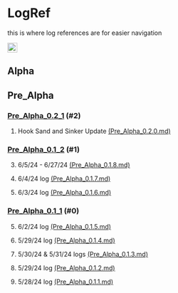 # LogRef

this is where log references are for easier navigation<br>

<img height=22 src="https://github.com/ReRand/ACE-ULTRA/actions/workflows/logref.yml/badge.svg" alt="publish">

## Alpha

## Pre_Alpha

### [Pre_Alpha_0.2_1](https://github.com/ReRand/ACE-ULTRA/tree/main/Logs/Pre_Alpha_0.2_1) (#2)

1. Hook Sand and Sinker Update [(Pre_Alpha_0.2.0.md)](https://github.com/ReRand/ACE-ULTRA/blob/main/Logs/Pre_Alpha_0.2_1/Pre_Alpha_0.2.0.md) 

### [Pre_Alpha_0.1_2](https://github.com/ReRand/ACE-ULTRA/tree/main/Logs/Pre_Alpha_0.1_2) (#1)

3. 6/5/24 - 6/27/24 [(Pre_Alpha_0.1.8.md)](https://github.com/ReRand/ACE-ULTRA/blob/main/Logs/Pre_Alpha_0.1_2/Pre_Alpha_0.1.8.md) 

2. 6/4/24 log [(Pre_Alpha_0.1.7.md)](https://github.com/ReRand/ACE-ULTRA/blob/main/Logs/Pre_Alpha_0.1_2/Pre_Alpha_0.1.7.md) 

1. 6/3/24 log [(Pre_Alpha_0.1.6.md)](https://github.com/ReRand/ACE-ULTRA/blob/main/Logs/Pre_Alpha_0.1_2/Pre_Alpha_0.1.6.md) 

### [Pre_Alpha_0.1_1](https://github.com/ReRand/ACE-ULTRA/tree/main/Logs/Pre_Alpha_0.1_1) (#0)

5. 6/2/24 log [(Pre_Alpha_0.1.5.md)](https://github.com/ReRand/ACE-ULTRA/blob/main/Logs/Pre_Alpha_0.1_1/Pre_Alpha_0.1.5.md) 

4. 5/29/24 log [(Pre_Alpha_0.1.4.md)](https://github.com/ReRand/ACE-ULTRA/blob/main/Logs/Pre_Alpha_0.1_1/Pre_Alpha_0.1.4.md) 

3. 5/30/24 & 5/31/24 logs [(Pre_Alpha_0.1.3.md)](https://github.com/ReRand/ACE-ULTRA/blob/main/Logs/Pre_Alpha_0.1_1/Pre_Alpha_0.1.3.md) 

2. 5/29/24 log [(Pre_Alpha_0.1.2.md)](https://github.com/ReRand/ACE-ULTRA/blob/main/Logs/Pre_Alpha_0.1_1/Pre_Alpha_0.1.2.md) 

1. 5/28/24 log [(Pre_Alpha_0.1.1.md)](https://github.com/ReRand/ACE-ULTRA/blob/main/Logs/Pre_Alpha_0.1_1/Pre_Alpha_0.1.1.md) 